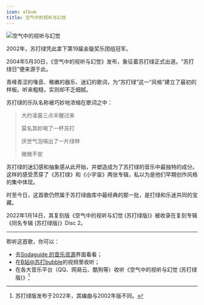 ```yaml
---
icon: album
title: 空气中的视听与幻觉
---
```


![空气中的视听与幻觉](https://s11.ax1x.com/2023/12/26/pib6mIs.jpg)

2002年，苏打绿凭此拿下第19届金璇奖乐团组冠军。

2004年5月30日，《空气中的视听与幻觉》发布，象征着苏打绿正式出道。“苏打绿日”便来源于此。

青峰青涩的嗓音、稚嫩的器乐、迷幻的歌词，为“苏打绿”这一“风格”建立了最初的样板。听来粗糙，实则却不乏细腻。

苏打绿的乐队名称被巧妙地浓缩在歌词之中：

> 大约凌晨三点半醒过来
>
> 莫名其妙喝了一杯苏打
>
> 厌世气泡嗝出了一片绿林
>
> 微微不安

苏打绿的迷幻感和抽象感从此开始，并塑造成为了苏打绿的音乐中最独特的成分。这样的感受贯穿了《苏打绿》和《小宇宙》两张专辑，私以为是他们早期创作风格的集中体现。

时至今日，这首歌仍然属于苏打绿曲库中最经典的那一批，是打绿和乐迷共同的宝藏。



2022年1月14日，其复刻版《空气中的视听与幻觉 (苏打绿版)》被收录在复刻专辑《同名专辑 (苏打绿版)》Disc 2。

---

聆听这首歌，你可以：

- 去[Sodaguide 的音乐资源](https://sodaguide.cn/resources/music.html)界面看看；
- 在[B站@苏打bubble](https://www.bilibili.com/video/BV1He4y1W7n3/?p=1&vd_source=6dbfc9dfbdbe85bd997cd052bb114340)的视频里收听；
- 在各大音乐平台（QQ、网易云、酷狗等）收听《空气中的视听与幻觉 (苏打绿版)》[^1]



[^1]:苏打绿版发布于2022年，其编曲与2002年版不同。
